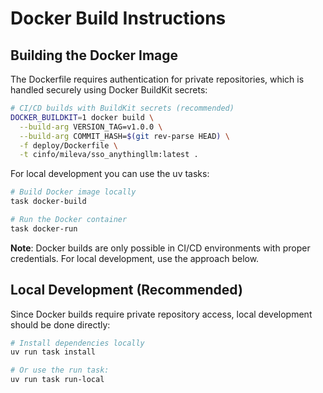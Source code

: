 # Docker Build Instructions

## Building the Docker Image

The Dockerfile requires authentication for private repositories, which is handled securely using Docker BuildKit secrets:

```bash
# CI/CD builds with BuildKit secrets (recommended)
DOCKER_BUILDKIT=1 docker build \
  --build-arg VERSION_TAG=v1.0.0 \
  --build-arg COMMIT_HASH=$(git rev-parse HEAD) \
  -f deploy/Dockerfile \
  -t cinfo/mileva/sso_anythingllm:latest .
```

For local development you can use the uv tasks:

```bash
# Build Docker image locally
task docker-build

# Run the Docker container
task docker-run
```


**Note**: Docker builds are only possible in CI/CD environments with proper credentials. For local development, use the approach below.

## Local Development (Recommended)

Since Docker builds require private repository access, local development should be done directly:

```bash
# Install dependencies locally
uv run task install

# Or use the run task:
uv run task run-local
```